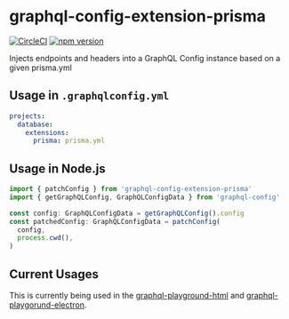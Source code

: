 # graphql-config-extension-prisma

[![CircleCI](https://circleci.com/gh/graphcool/graphql-config-extension-prisma.svg?style=shield)](https://circleci.com/gh/graphcool/graphql-config-extension-prisma) [![npm version](https://badge.fury.io/js/graphql-config-extension-prisma.svg)](https://badge.fury.io/js/graphql-config-extension-prisma)

Injects endpoints and headers into a GraphQL Config instance based on a given prisma.yml

## Usage in `.graphqlconfig.yml`

```yml
projects:
  database:
    extensions:
      prisma: prisma.yml
```

## Usage in Node.js

```ts
import { patchConfig } from 'graphql-config-extension-prisma'
import { getGraphQLConfig, GraphQLConfigData } from 'graphql-config'

const config: GraphQLConfigData = getGraphQLConfig().config
const patchedConfig: GraphQLConfigData = patchConfig(
  config,
  process.cwd(),
)
```

## Current Usages

This is currently being used in the [graphql-playground-html](https://github.com/graphcool/graphql-playground/tree/master/packages/graphql-playground-html) and [graphql-playgorund-electron](https://github.com/graphcool/graphql-playground/tree/master/packages/graphql-playground-electron).

